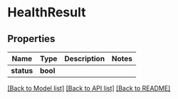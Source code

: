 # HealthResult

## Properties
Name | Type | Description | Notes
------------ | ------------- | ------------- | -------------
**status** | **bool** |  | 

[[Back to Model list]](../../README.md#documentation-for-models) [[Back to API list]](../../README.md#documentation-for-api-endpoints) [[Back to README]](../../README.md)


